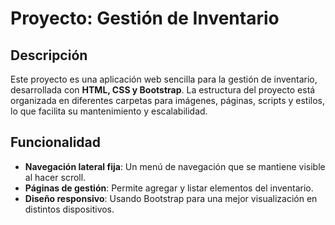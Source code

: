 # Proyecto: Gestión de Inventario 

## Descripción
Este proyecto es una aplicación web sencilla para la gestión de inventario, desarrollada con **HTML, CSS y Bootstrap**. La estructura del proyecto está organizada en diferentes carpetas para imágenes, páginas, scripts y estilos, lo que facilita su mantenimiento y escalabilidad.

## Funcionalidad
- **Navegación lateral fija**: Un menú de navegación que se mantiene visible al hacer scroll.
- **Páginas de gestión**: Permite agregar y listar elementos del inventario.
- **Diseño responsivo**: Usando Bootstrap para una mejor visualización en distintos dispositivos.


